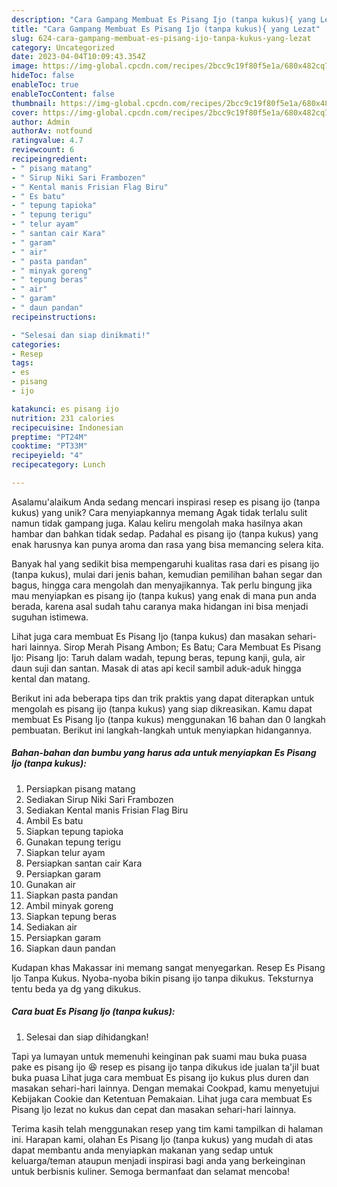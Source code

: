 ```yaml
---
description: "Cara Gampang Membuat Es Pisang Ijo (tanpa kukus){ yang Lezat"
title: "Cara Gampang Membuat Es Pisang Ijo (tanpa kukus){ yang Lezat"
slug: 624-cara-gampang-membuat-es-pisang-ijo-tanpa-kukus-yang-lezat
category: Uncategorized
date: 2023-04-04T10:09:43.354Z
image: https://img-global.cpcdn.com/recipes/2bcc9c19f80f5e1a/680x482cq70/es-pisang-ijo-tanpa-kukus-foto-resep-utama.jpg
hideToc: false
enableToc: true
enableTocContent: false
thumbnail: https://img-global.cpcdn.com/recipes/2bcc9c19f80f5e1a/680x482cq70/es-pisang-ijo-tanpa-kukus-foto-resep-utama.jpg
cover: https://img-global.cpcdn.com/recipes/2bcc9c19f80f5e1a/680x482cq70/es-pisang-ijo-tanpa-kukus-foto-resep-utama.jpg
author: Admin
authorAv: notfound
ratingvalue: 4.7
reviewcount: 6
recipeingredient:
- " pisang matang"
- " Sirup Niki Sari Frambozen"
- " Kental manis Frisian Flag Biru"
- " Es batu"
- " tepung tapioka"
- " tepung terigu"
- " telur ayam"
- " santan cair Kara"
- " garam"
- " air"
- " pasta pandan"
- " minyak goreng"
- " tepung beras"
- " air"
- " garam"
- " daun pandan"
recipeinstructions:

- "Selesai dan siap dinikmati!"
categories:
- Resep
tags:
- es
- pisang
- ijo

katakunci: es pisang ijo 
nutrition: 231 calories
recipecuisine: Indonesian
preptime: "PT24M"
cooktime: "PT33M"
recipeyield: "4"
recipecategory: Lunch

---
```



Asalamu'alaikum Anda sedang mencari inspirasi resep es pisang ijo (tanpa kukus) yang unik? Cara menyiapkannya memang Agak tidak terlalu sulit namun tidak gampang juga. Kalau keliru mengolah maka hasilnya akan hambar dan bahkan tidak sedap. Padahal es pisang ijo (tanpa kukus) yang enak harusnya kan punya aroma dan rasa yang bisa memancing selera kita.


Banyak hal yang sedikit bisa mempengaruhi kualitas rasa dari es pisang ijo (tanpa kukus), mulai dari jenis bahan, kemudian pemilihan bahan segar dan bagus, hingga cara mengolah dan menyajikannya. Tak perlu bingung jika mau menyiapkan es pisang ijo (tanpa kukus) yang enak di mana pun anda berada, karena asal sudah tahu caranya maka hidangan ini bisa menjadi suguhan istimewa.

Lihat juga cara membuat Es Pisang Ijo (tanpa kukus) dan masakan sehari-hari lainnya. Sirop Merah Pisang Ambon; Es Batu; Cara Membuat Es Pisang Ijo: Pisang Ijo: Taruh dalam wadah, tepung beras, tepung kanji, gula, air daun suji dan santan. Masak di atas api kecil sambil aduk-aduk hingga kental dan matang.


Berikut ini ada beberapa tips dan trik praktis yang dapat diterapkan untuk mengolah es pisang ijo (tanpa kukus) yang siap dikreasikan. Kamu dapat membuat Es Pisang Ijo (tanpa kukus) menggunakan 16 bahan dan 0 langkah pembuatan. Berikut ini langkah-langkah untuk menyiapkan hidangannya.

<!--inarticleads1-->

##### Bahan-bahan dan bumbu yang harus ada untuk menyiapkan Es Pisang Ijo (tanpa kukus):

1. Persiapkan  pisang matang
1. Sediakan  Sirup Niki Sari Frambozen
1. Sediakan  Kental manis Frisian Flag Biru
1. Ambil  Es batu
1. Siapkan  tepung tapioka
1. Gunakan  tepung terigu
1. Siapkan  telur ayam
1. Persiapkan  santan cair Kara
1. Persiapkan  garam
1. Gunakan  air
1. Siapkan  pasta pandan
1. Ambil  minyak goreng
1. Siapkan  tepung beras
1. Sediakan  air
1. Persiapkan  garam
1. Siapkan  daun pandan


Kudapan khas Makassar ini memang sangat menyegarkan. Resep Es Pisang Ijo Tanpa Kukus. Nyoba-nyoba bikin pisang ijo tanpa dikukus. Teksturnya tentu beda ya dg yang dikukus. 

<!--inarticleads2-->

##### Cara buat Es Pisang Ijo (tanpa kukus):


1. Selesai dan siap dihidangkan!

Tapi ya lumayan untuk memenuhi keinginan pak suami mau buka puasa pake es pisang ijo 😆 resep es pisang ijo tanpa dikukus ide jualan ta&#39;jil buat buka puasa Lihat juga cara membuat Es pisang ijo kukus plus duren dan masakan sehari-hari lainnya. Dengan memakai Cookpad, kamu menyetujui Kebijakan Cookie dan Ketentuan Pemakaian. Lihat juga cara membuat Es Pisang Ijo lezat no kukus dan cepat dan masakan sehari-hari lainnya. 

Terima kasih telah menggunakan resep yang tim kami tampilkan di halaman ini. Harapan kami, olahan Es Pisang Ijo (tanpa kukus) yang mudah di atas dapat membantu anda menyiapkan makanan yang sedap untuk keluarga/teman ataupun menjadi inspirasi bagi anda yang berkeinginan untuk berbisnis kuliner. Semoga bermanfaat dan selamat mencoba!

